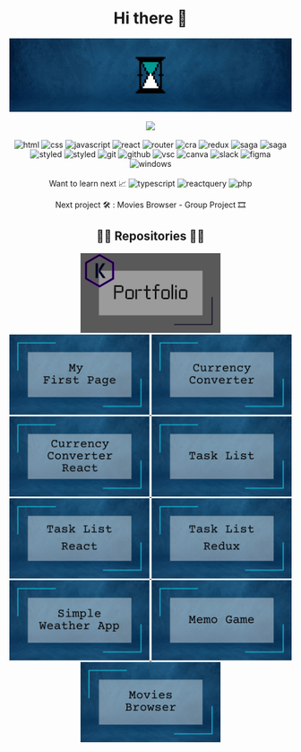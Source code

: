 <div align="center">
  <h1 align="center">Hi there 👋</h1>
  <img width="770" src="https://github.com/kepkaklaudia/kepkaklaudia/blob/main/images/Welcome.gif" alt="welcome">

  ![](https://komarev.com/ghpvc/?username=kepkaklaudia&color=0F4C81&style=for-the-badge)

  <div>
    <img src="https://img.shields.io/badge/-HTML-0F4C81?logo=HTML5&logoColor=white&style=flat-square" alt="html"> 
    <img src="https://img.shields.io/badge/-CSS-0F4C81?logo=CSS3&logoColor=white&style=flat-square" alt="css"> 
    <img src="https://img.shields.io/badge/-JavaScript-0F4C81?logo=JavaScript&logoColor=white&style=flat-square" alt="javascript"> 
    <img src="https://img.shields.io/badge/-React-0F4C81?logo=React&logoColor=white&style=flat-square" alt="react"> 
    <img src="https://img.shields.io/badge/-React%20Router-0F4C81?logo=React-Router&logoColor=white&style=flat-square" alt="router"> 
    <img src="https://img.shields.io/badge/-Create%20React%20App-0F4C81?logo=Create-React-App&logoColor=white&style=flat-square" alt="cra"> 
    <img src="https://img.shields.io/badge/-Redux-0F4C81?logo=Redux&logoColor=white&style=flat-square" alt="redux"> 
    <img src="https://img.shields.io/badge/-Redux%20Saga-0F4C81?logo=Redux-Saga&logoColor=white&style=flat-square" alt="saga"> 
    <img src="https://img.shields.io/badge/-Bootstrap-0F4C81?logo=Bootstrap&logoColor=white&style=flat-square" alt="saga"> 
  </div>
  <div>
    <img src="https://img.shields.io/badge/-Framer--Motion-0F4C81?logo=Framer&logoColor=white&style=flat-square" alt="styled">
    <img src="https://img.shields.io/badge/-Styled--Components-0F4C81?logo=styled-components&logoColor=white&style=flat-square" alt="styled">
    <img src="https://img.shields.io/badge/-Git-0F4C81?logo=Git&logoColor=white&style=flat-square" alt="git"> 
    <img src="https://img.shields.io/badge/-GitHub-0F4C81?logo=GitHub&logoColor=white&style=flat-square" alt="github"> 
    <img src="https://img.shields.io/badge/-Visual%20Studio%20Code-0F4C81?logo=Visual-Studio-Code&logoColor=white&style=flat-square" alt="vsc"> 
    <img src="https://img.shields.io/badge/-Canva-0F4C81?logo=Canva&logoColor=white&style=flat-square" alt="canva"> 
    <img src="https://img.shields.io/badge/-Slack-0F4C81?logo=Slack&logoColor=white&style=flat-square" alt="slack"> 
    <img src="https://img.shields.io/badge/-Figma-0F4C81?logo=Figma&logoColor=white&style=flat-square" alt="figma"> 
    <img src="https://img.shields.io/badge/-Windows-0F4C81?logo=Windows&logoColor=white&style=flat-square" alt="windows">
  </div> <br />
  Want to learn next 📈 <img src="https://img.shields.io/badge/-TypeScript-0F4C81?logo=Typescript&logoColor=white&style=flat-square" alt="typescript"> <img src="https://img.shields.io/badge/-ReactQuery-0F4C81?logo=Reactquery&logoColor=white&style=flat-square" alt="reactquery"> <img src="https://img.shields.io/badge/-PHP-0F4C81?logo=PHP&logoColor=white&style=flat-square" alt="php"> <br />
  
  Next project 🛠 : Movies Browser - Group Project 🎞

  <h2 align="center">👨‍💻 Repositories 👨‍💻</h2>
  <div>
    <a href="https://github.com/kepkaklaudia/portfolio">
    <img width="250" src="https://github.com/kepkaklaudia/kepkaklaudia/blob/main/images/Portfolio.png" alt="portfolio">
  </a>
  </div>
  <a href="https://github.com/kepkaklaudia/my-first-page">
    <img width="250" src="https://github.com/kepkaklaudia/kepkaklaudia/blob/main/images/MyFirstPage.png" alt="my-first-page">
  </a>
  <a href="https://github.com/kepkaklaudia/currency-converter">
    <img width="250" src="https://github.com/kepkaklaudia/kepkaklaudia/blob/main/images/CurrencyConverter.png" alt="currency-converter">
  </a>
  <a href="https://github.com/kepkaklaudia/currency-converter-react">
    <img width="250" src="https://github.com/kepkaklaudia/kepkaklaudia/blob/main/images/CurrencyConverterReact.png" alt="currency-converter-react">
  </a>
  <a href="https://github.com/kepkaklaudia/task-list">
    <img width="250" src="https://github.com/kepkaklaudia/kepkaklaudia/blob/main/images/TaskList.png" alt="task-list">
  </a>
  <a href="https://github.com/kepkaklaudia/task-list-react">
    <img width="250" src="https://github.com/kepkaklaudia/kepkaklaudia/blob/main/images/TaskListReact.png" alt="task-list-react">
  </a>
  <a href="https://github.com/kepkaklaudia/task-list-redux">
    <img width="250" src="https://github.com/kepkaklaudia/kepkaklaudia/blob/main/images/TaskListRedux.png" alt="task-list-redux">
  </a>
    <a href="https://github.com/kepkaklaudia/simple-weather-app">
    <img width="250" src="https://github.com/kepkaklaudia/kepkaklaudia/blob/main/images/SimpleWeatherApp.png" alt="simple-weather-app">
  </a>
  <a href="https://github.com/kepkaklaudia/memo-game">
    <img width="250" src="https://github.com/kepkaklaudia/kepkaklaudia/blob/main/images/Memo.png" alt="memo-game">
  </a>
    <a href="https://github.com/kepkaklaudia/movies-browser">
    <img width="250" src="https://github.com/kepkaklaudia/kepkaklaudia/blob/main/images/moviesBrowser.png" alt="movies-browser">
  </a>
</div>
